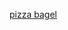 ---
layout: post
wordpress_id: 1003
wordpress_url: http://noesbueno.com/archives/1003
date: '2011-02-10 12:00:05 -0600'
date_gmt: '2011-02-10 17:00:05 -0600'
body: |
  <p><a href="http://www.marriedtothesea.com/021011">pizza bagel</a></p>
---